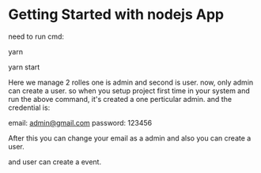# Getting Started with nodejs App

need to run cmd:

yarn

yarn start

Here we manage 2 rolles one is admin and second is user.
now, only admin can create a user.
so when you setup project first time in your system and run the above command, it's created a one perticular admin. and the credential is:

email: admin@gmail.com
password: 123456

After this you can change your email as a admin and also you can create a user.

and user can create a event.
